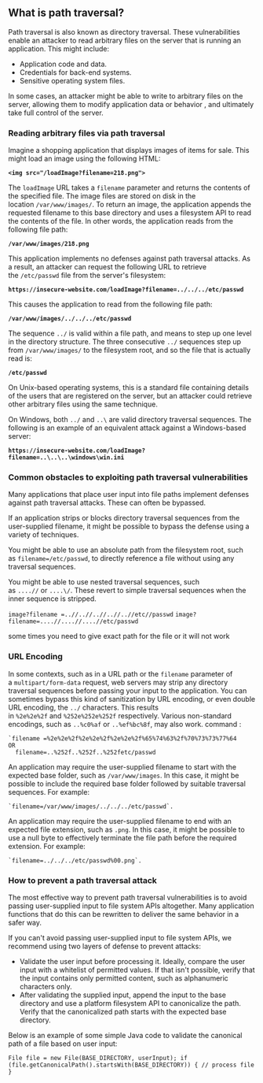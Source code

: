 ## What is path traversal?

Path traversal is also known as directory traversal. These vulnerabilities enable an attacker to read arbitrary files on the server that is running an application. This might include:

- Application code and data.
- Credentials for back-end systems.
- Sensitive operating system files.

In some cases, an attacker might be able to write to arbitrary files on the server, allowing them to modify application data or behavior , and ultimately take full control of the server.

### Reading arbitrary files via path traversal

Imagine a shopping application that displays images of items for sale. This might load an image using the following HTML:

**`<img src="/loadImage?filename=218.png">`**

The `loadImage` URL takes a `filename` parameter and returns the contents of the specified file. The image files are stored on disk in the location `/var/www/images/`. To return an image, the application appends the requested filename to this base directory and uses a filesystem API to read the contents of the file. In other words, the application reads from the following file path:

**`/var/www/images/218.png`**

This application implements no defenses against path traversal attacks. As a result, an attacker can request the following URL to retrieve the `/etc/passwd` file from the server's filesystem:

**`https://insecure-website.com/loadImage?filename=../../../etc/passwd`**

This causes the application to read from the following file path:

**`/var/www/images/../../../etc/passwd`**

The sequence `../` is valid within a file path, and means to step up one level in the directory structure. The three consecutive `../` sequences step up from `/var/www/images/` to the filesystem root, and so the file that is actually read is:

**`/etc/passwd`**

On Unix-based operating systems, this is a standard file containing details of the users that are registered on the server, but an attacker could retrieve other arbitrary files using the same technique.

On Windows, both `../` and `..\` are valid directory traversal sequences. The following is an example of an equivalent attack against a Windows-based server:

**`https://insecure-website.com/loadImage?filename=..\..\..\windows\win.ini`**



### Common obstacles to exploiting path traversal vulnerabilities

Many applications that place user input into file paths implement defenses against path traversal attacks. These can often be bypassed.

If an application strips or blocks directory traversal sequences from the user-supplied filename, it might be possible to bypass the defense using a variety of techniques.

You might be able to use an absolute path from the filesystem root, such as `filename=/etc/passwd`, to directly reference a file without using any traversal sequences.

You might be able to use nested traversal sequences, such as `....//` or `....\/`. These revert to simple traversal sequences when the inner sequence is stripped.

  `image?filename =..//..//..//..//..//etc//passwd`
  `image?filename=....//....//....//etc/passwd`

some times you need to give exact path for the file  or it will not work 

### URL Encoding

In some contexts, such as in a URL path or the `filename` parameter of a `multipart/form-data` request, web servers may strip any directory traversal sequences before passing your input to the application. You can sometimes bypass this kind of sanitization by URL encoding, or even double URL encoding, the `../` characters. This results in `%2e%2e%2f` and `%252e%252e%252f` respectively. Various non-standard encodings, such as `..%c0%af` or `..%ef%bc%8f`, may also work.
  command :

	`filename =%2e%2e%2f%2e%2e%2f%2e%2e%2f%65%74%63%2f%70%73%73%77%64
	OR 
	  filename=..%252f..%252f..%252fetc/passwd



An application may require the user-supplied filename to start with the expected base folder, such as `/var/www/images`. In this case, it might be possible to include the required base folder followed by suitable traversal sequences. For example: 

	`filename=/var/www/images/../../../etc/passwd`.


An application may require the user-supplied filename to end with an expected file extension, such as `.png`. In this case, it might be possible to use a null byte to effectively terminate the file path before the required extension. For example:

	`filename=../../../etc/passwd%00.png`.


### How to prevent a path traversal attack

The most effective way to prevent path traversal vulnerabilities is to avoid passing user-supplied input to file system APIs altogether. Many application functions that do this can be rewritten to deliver the same behavior in a safer way.

If you can't avoid passing user-supplied input to file system APIs, we recommend using two layers of defense to prevent attacks:

- Validate the user input before processing it. Ideally, compare the user input with a whitelist of permitted values. If that isn't possible, verify that the input contains only permitted content, such as alphanumeric characters only.
- After validating the supplied input, append the input to the base directory and use a platform filesystem API to canonicalize the path. Verify that the canonicalized path starts with the expected base directory.

Below is an example of some simple Java code to validate the canonical path of a file based on user input:

`File file = new File(BASE_DIRECTORY, userInput); if (file.getCanonicalPath().startsWith(BASE_DIRECTORY)) { // process file }`